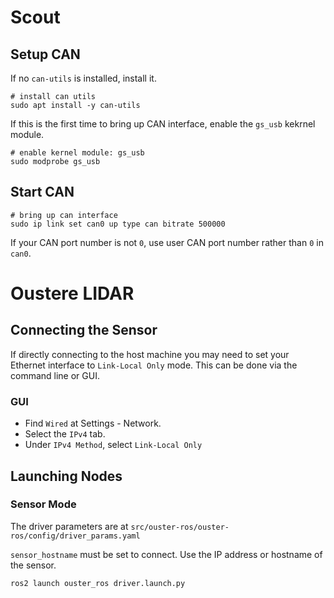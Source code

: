 # Scout

## Setup CAN

If no `can-utils` is installed, install it.

```
# install can utils
sudo apt install -y can-utils
```

If this is the first time to bring up CAN interface, enable the `gs_usb` kekrnel module.
```
# enable kernel module: gs_usb
sudo modprobe gs_usb
```

## Start CAN

```
# bring up can interface
sudo ip link set can0 up type can bitrate 500000
```
If your CAN port number is not `0`, use user CAN port number rather than `0` in `can0`.

# Oustere LIDAR

## Connecting the Sensor

If directly connecting to the host machine you may need to set your Ethernet interface to `Link-Local Only` mode. This can be done via the command line or GUI. 

### GUI

- Find `Wired` at Settings - Network. 
- Select the `IPv4` tab. 
- Under `IPv4 Method`, select `Link-Local Only`

## Launching Nodes

### Sensor Mode

The driver parameters are at `src/ouster-ros/ouster-ros/config/driver_params.yaml`

`sensor_hostname` must be set to connect. Use the IP address or hostname of the sensor.

```
ros2 launch ouster_ros driver.launch.py
```
